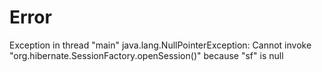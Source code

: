 # Error
Exception in thread "main" java.lang.NullPointerException: Cannot invoke "org.hibernate.SessionFactory.openSession()" because "sf" is null
